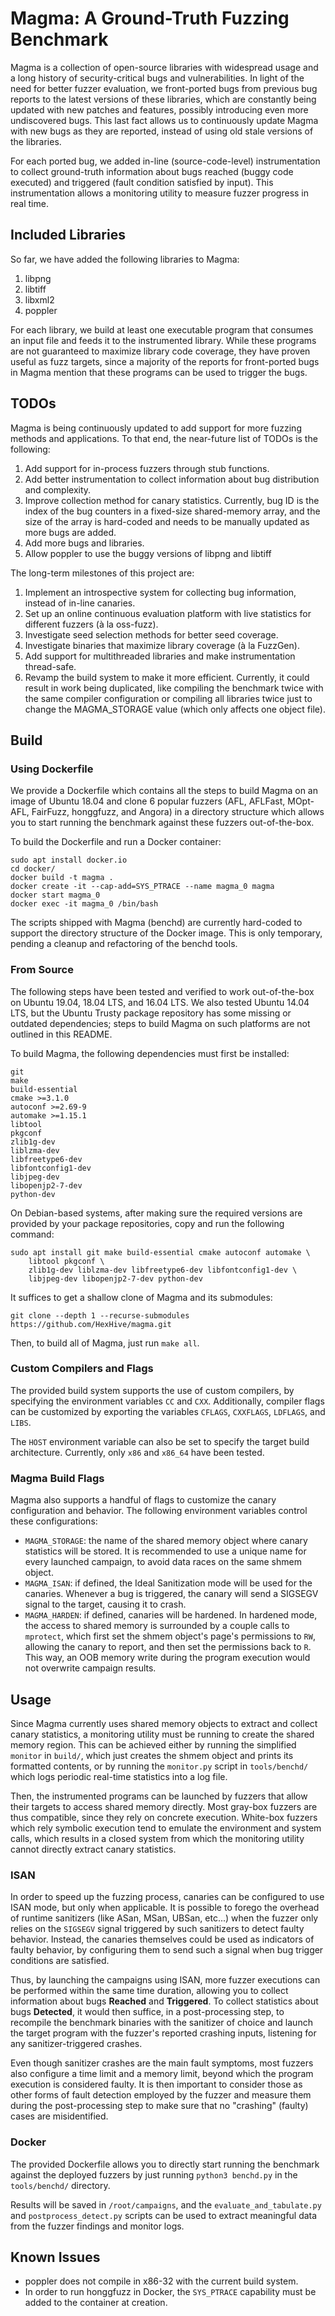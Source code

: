 # Magma: A Ground-Truth Fuzzing Benchmark

Magma is a collection of open-source libraries with widespread usage and a long
history of security-critical bugs and vulnerabilities. In light of the need for
better fuzzer evaluation, we front-ported bugs from previous bug reports to the
latest versions of these libraries, which are constantly being updated with new
patches and features, possibly introducing even more undiscovered bugs. This
last fact allows us to continuously update Magma with new bugs as they are
reported, instead of using old stale versions of the libraries.

For each ported bug, we added in-line (source-code-level) instrumentation to
collect ground-truth information about bugs reached (buggy code executed) and
triggered (fault condition satisfied by input). This instrumentation allows a
monitoring utility to measure fuzzer progress in real time.

## Included Libraries

So far, we have added the following libraries to Magma:

1. libpng
1. libtiff
1. libxml2
1. poppler

For each library, we build at least one executable program that consumes an
input file and feeds it to the instrumented library. While these programs are
not guaranteed to maximize library code coverage, they have proven useful as
fuzz targets, since a majority of the reports for front-ported bugs in Magma
mention that these programs can be used to trigger the bugs.

## TODOs

Magma is being continuously updated to add support for more fuzzing methods and
applications. To that end, the near-future list of TODOs is the following:

1. Add support for in-process fuzzers through stub functions.
1. Add better instrumentation to collect information about bug distribution and
   complexity.
1. Improve collection method for canary statistics. Currently, bug ID is the
   index of the bug counters in a fixed-size shared-memory array, and the size
   of the array is hard-coded and needs to be manually updated as more bugs are
   added.
1. Add more bugs and libraries.
1. Allow poppler to use the buggy versions of libpng and libtiff

The long-term milestones of this project are:

1. Implement an introspective system for collecting bug information, instead of
   in-line canaries.
1. Set up an online continuous evaluation platform with live statistics for
   different fuzzers (à la oss-fuzz).
1. Investigate seed selection methods for better seed coverage.
1. Investigate binaries that maximize library coverage (à la FuzzGen).
1. Add support for multithreaded libraries and make instrumentation thread-safe.
1. Revamp the build system to make it more efficient. Currently, it could result
   in work being duplicated, like compiling the benchmark twice with the same
   compiler configuration or compiling all libraries twice just to change the
   MAGMA_STORAGE value (which only affects one object file).

## Build

### Using Dockerfile

We provide a Dockerfile which contains all the steps to build Magma on an image
of Ubuntu 18.04 and clone 6 popular fuzzers (AFL, AFLFast, MOpt-AFL, FairFuzz,
honggfuzz, and Angora) in a directory structure which allows you to start
running the benchmark against these fuzzers out-of-the-box.

To build the Dockerfile and run a Docker container:
```
sudo apt install docker.io
cd docker/
docker build -t magma .
docker create -it --cap-add=SYS_PTRACE --name magma_0 magma
docker start magma_0
docker exec -it magma_0 /bin/bash
```

The scripts shipped with Magma (benchd) are currently hard-coded to support the
directory structure of the Docker image. This is only temporary, pending a
cleanup and refactoring of the benchd tools.

### From Source

The following steps have been tested and verified to work out-of-the-box on
Ubuntu 19.04, 18.04 LTS, and 16.04 LTS. We also tested Ubuntu 14.04 LTS, but
the Ubuntu Trusty package repository has some missing or outdated dependencies;
steps to build Magma on such platforms are not outlined in this README.

To build Magma, the following dependencies must first be installed:
```
git
make
build-essential
cmake >=3.1.0
autoconf >=2.69-9
automake >=1.15.1
libtool
pkgconf
zlib1g-dev
liblzma-dev
libfreetype6-dev
libfontconfig1-dev
libjpeg-dev
libopenjp2-7-dev
python-dev
```

On Debian-based systems, after making sure the required versions are provided by
your package repositories, copy and run the following command:
```
sudo apt install git make build-essential cmake autoconf automake \
    libtool pkgconf \
    zlib1g-dev liblzma-dev libfreetype6-dev libfontconfig1-dev \
    libjpeg-dev libopenjp2-7-dev python-dev
```

It suffices to get a shallow clone of Magma and its submodules:
```
git clone --depth 1 --recurse-submodules https://github.com/HexHive/magma.git
```

Then, to build all of Magma, just run `make all`.

### Custom Compilers and Flags

The provided build system supports the use of custom compilers, by specifying
the environment variables `CC` and `CXX`. Additionally, compiler flags can be
customized by exporting the variables `CFLAGS`, `CXXFLAGS`, `LDFLAGS`, and
`LIBS`.

The `HOST` environment variable can also be set to specify the target build
architecture. Currently, only `x86` and `x86_64` have been tested.

### Magma Build Flags

Magma also supports a handful of flags to customize the canary configuration and
behavior. The following environment variables control these configurations:

* `MAGMA_STORAGE`: the name of the shared memory object where canary statistics
  will be stored. It is recommended to use a unique name for every launched
  campaign, to avoid data races on the same shmem object.
* `MAGMA_ISAN`: if defined, the Ideal Sanitization mode will be used for the
  canaries. Whenever a bug is triggered, the canary will send a SIGSEGV signal
  to the target, causing it to crash.
* `MAGMA_HARDEN`: if defined, canaries will be hardened. In hardened mode, the
  access to shared memory is surrounded by a couple calls to `mprotect`, which
  first set the shmem object's page's permissions to `RW`, allowing the canary
  to report, and then set the permissions back to `R`. This way, an OOB memory
  write during the program execution would not overwrite campaign results.

## Usage

Since Magma currently uses shared memory objects to extract and collect canary
statistics, a monitoring utility must be running to create the shared memory
region. This can be achieved either by running the simplified `monitor` in
`build/`, which just creates the shmem object and prints its formatted contents,
or by running the `monitor.py` script in `tools/benchd/` which logs periodic
real-time statistics into a log file.

Then, the instrumented programs can be launched by fuzzers that allow their
targets to access shared memory directly. Most gray-box fuzzers are thus
compatible, since they rely on concrete execution. White-box fuzzers which rely
symbolic execution tend to emulate the environment and system calls, which
results in a closed system from which the monitoring utility cannot directly
extract canary statistics.

### ISAN

In order to speed up the fuzzing process, canaries can be configured to use ISAN
mode, but only when applicable. It is possible to forego the overhead of runtime
sanitizers (like ASan, MSan, UBSan, etc...) when the fuzzer only relies on the
`SIGSEGV` signal triggered by such sanitizers to detect faulty behavior.
Instead, the canaries themselves could be used as indicators of faulty behavior,
by configuring them to send such a signal when bug trigger conditions are
satisfied.

Thus, by launching the campaigns using ISAN, more fuzzer executions can be
performed within the same time duration, allowing you to collect information
about bugs **Reached** and **Triggered**. To collect statistics about bugs
**Detected**, it would then suffice, in a post-processing step, to recompile the
benchmark binaries with the sanitizer of choice and launch the target program
with the fuzzer's reported crashing inputs, listening for any
sanitizer-triggered crashes.

Even though sanitizer crashes are the main fault symptoms, most fuzzers also
configure a time limit and a memory limit, beyond which the program execution is
considered faulty. It is then important to consider those as other forms of
fault detection employed by the fuzzer and measure them during the
post-processing step to make sure that no "crashing" (faulty) cases are
misidentified.

### Docker

The provided Dockerfile allows you to directly start running the benchmark
against the deployed fuzzers by just running `python3 benchd.py` in the
`tools/benchd/` directory.

Results will be saved in `/root/campaigns`, and the `evaluate_and_tabulate.py`
and `postprocess_detect.py` scripts can be used to extract meaningful data from
the fuzzer findings and monitor logs.

## Known Issues

* poppler does not compile in x86-32 with the current build system.
* In order to run honggfuzz in Docker, the `SYS_PTRACE` capability must be added
  to the container at creation.